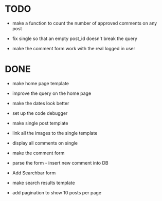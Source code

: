 TODO
====


* make a function to count the number of approved comments on any post
* fix single so that an empty post_id doesn't break the query 

* make the comment form work with the real logged in user



DONE
====
* make home page template
* improve the query on the home page
* make the dates look better
* set up the code debugger

* make single post template
* link all the images to the single template
* display all comments on single

* make the comment form
* parse the form - insert new comment into DB

* Add Searchbar form
* make search results template

* add pagination to show 10 posts per page